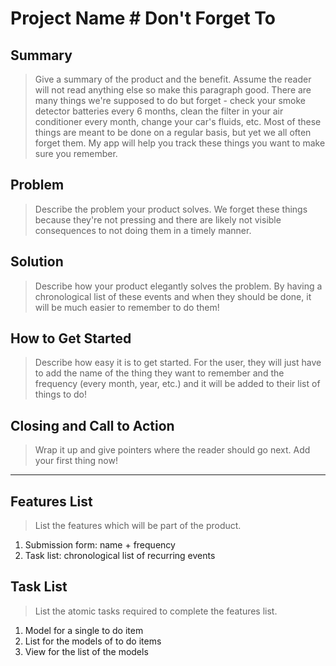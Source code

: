 # Project Name # Don't Forget To

## Summary ##
  > Give a summary of the product and the benefit. Assume the reader will not read anything else so make this paragraph good.
There are many things we're supposed to do but forget - check your smoke detector batteries every 6 months, clean the filter in your air conditioner every month, change your car's fluids, etc. Most of these things are meant to be done on a regular basis, but yet we all often forget them. My app will help you track these things you want to make sure you remember.


## Problem ##
  > Describe the problem your product solves.
We forget these things because they're not pressing and there are likely not visible consequences to not doing them in a timely manner.

## Solution ##
  > Describe how your product elegantly solves the problem.
By having a chronological list of these events and when they should be done, it will be much easier to remember to do them!

## How to Get Started ##
  > Describe how easy it is to get started.
For the user, they will just have to add the name of the thing they want to remember and the frequency (every month, year, etc.) and it will be added to their list of things to do!

## Closing and Call to Action ##
  > Wrap it up and give pointers where the reader should go next.
Add your first thing now!
----

## Features List ##
  > List the features which will be part of the product.
1. Submission form: name + frequency
2. Task list: chronological list of recurring events

## Task List ##
  > List the atomic tasks required to complete the features list.
1. Model for a single to do item
2. List for the models of to do items
3. View for the list of the models
  
